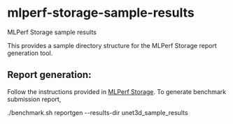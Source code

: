 # mlperf-storage-sample-results
MLPerf Storage sample results 

This provides a sample directory structure for the MLPerf Storage report generation tool. 

## Report generation:

Follow the instructions provided in [MLPerf Storage](https://github.com/mlcommons/storage#configuration). To generate benchmark submission report,

./benchmark.sh reportgen --results-dir  unet3d_sample_results
